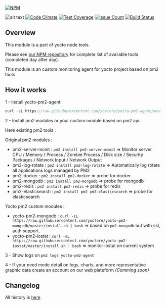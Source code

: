 [![NPM](https://nodei.co/npm/yocto-pm2-agent.png?downloads=true&downloadRank=true&stars=true)](https://nodei.co/npm/yocto-pm2-agent/)

![alt text](https://david-dm.org/yoctore/yocto-pm2-agent.svg "Dependencies Status")
[![Code Climate](https://codeclimate.com/github/yoctore/yocto-pm2-agent/badges/gpa.svg)](https://codeclimate.com/github/yoctore/yocto-pm2-agent)
[![Test Coverage](https://codeclimate.com/github/yoctore/yocto-pm2-agent/badges/coverage.svg)](https://codeclimate.com/github/yoctore/yocto-pm2-agent/coverage)
[![Issue Count](https://codeclimate.com/github/yoctore/yocto-pm2-agent/badges/issue_count.svg)](https://codeclimate.com/github/yoctore/yocto-pm2-agent)
[![Build Status](https://travis-ci.org/yoctore/yocto-pm2-agent.svg?branch=master)](https://travis-ci.org/yoctore/yocto-pm2-agent)

## Overview

This module is a part of yocto node tools.

Please see [our NPM repository](https://www.npmjs.com/~yocto) for complete list of available tools (completed day after day).

This module is an custom monitoring agent for yocto project based on pm2 tools

## How it works

1 - Install yocto-pm2-agent

```javascript
curl -sL https://raw.githubusercontent.com/yoctore/yocto-pm2-agent/master/install.sh | bash
```

2 - Install pm2 modules or your custom module based on pm2 api.

Here existing pm2 tools :

Original pm2 modules : 
- pm2-server-monit : `pm2 install pm2-server-monit` => Monitor server CPU / Memory / Process / Zombie Process / Disk size / Security Packages / Network Input / Network Output
- pm2-log-rotate : `pm2 install pm2-log-rotate` => Automatically log rotate all applications logs managed by PM2
- pm2-docker : `pm2 install pm2-docker` => probe for docker
- pm2-mongodb : `pm2 install pm2-mongodb` => probe for mongodb
- pm2-redis : `pm2 install pm2-redis` => probe for redis
- pm2-elasticsearch : `pm2 install pm2 pm2-elasticsearch` => probe for elasticsearch

Yocto pm2 custom modules :
- yocto-pm2-mongodb : `curl -sL https://raw.githubusercontent.com/yoctore/yocto-pm2-mongodb/master/install.sh | bash` => based on `pm2-mongodb` but with ssl, auth support.
- yocto-pm2-iostat : `curl -sL https://raw.githubusercontent.com/yoctore/yocto-pm2-iostat/master/install.sh | bash` => monitor iostat on current system

3 - Show logs on `pm2 logs yocto-pm2-agent`

4 - If your need mode detail on logs, charts, and more representative graphic data create an account on our web plateform *(Comming soon)*

## Changelog

All history is [here](https://gitlab.com/yocto-node-modules/yocto-pm2-agent#CHANGELOG)



